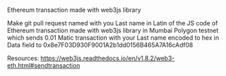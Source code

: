 Ethereum transaction made with web3js library

Make git pull request named with you Last name in Latin of the JS code of Ethereum transaction made with web3js library in Mumbai Polygon testnet which sends 0.01 Matic transaction with your Last name encoded to hex in Data field to 0x8e7F03D930F9001A2b1dd0156B465A7A16cAdf08

Resources: https://web3js.readthedocs.io/en/v1.8.2/web3-eth.html#sendtransaction
